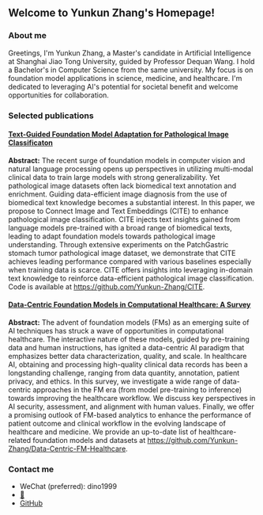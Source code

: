 ## Welcome to Yunkun Zhang's Homepage!

### About me

Greetings, I'm Yunkun Zhang, a Master's candidate in Artificial Intelligence at Shanghai Jiao Tong University, guided by Professor Dequan Wang. I hold a Bachelor's in Computer Science from the same university. My focus is on foundation model applications in science, medicine, and healthcare. I'm dedicated to leveraging AI's potential for societal benefit and welcome opportunities for collaboration.

### Selected publications

#### [Text-Guided Foundation Model Adaptation for Pathological Image Classificaton](https://arxiv.org/abs/2307.14901)

**Abstract:** The recent surge of foundation models in computer vision and natural language processing opens up perspectives in utilizing multi-modal clinical data to train large models with strong generalizability. Yet pathological image datasets often lack biomedical text annotation and enrichment. Guiding data-efficient image diagnosis from the use of biomedical text knowledge becomes a substantial interest. In this paper, we propose to Connect Image and Text Embeddings (CITE) to enhance pathological image classification. CITE injects text insights gained from language models pre-trained with a broad range of biomedical texts, leading to adapt foundation models towards pathological image understanding. Through extensive experiments on the PatchGastric stomach tumor pathological image dataset, we demonstrate that CITE achieves leading performance compared with various baselines especially when training data is scarce. CITE offers insights into leveraging in-domain text knowledge to reinforce data-efficient pathological image classification. Code is available at https://github.com/Yunkun-Zhang/CITE.

#### [Data-Centric Foundation Models in Computational Healthcare: A Survey](https://arxiv.org/abs/2401.02458)

**Abstract:** The advent of foundation models (FMs) as an emerging suite of AI techniques has struck a wave of opportunities in computational healthcare. The interactive nature of these models, guided by pre-training data and human instructions, has ignited a data-centric AI paradigm that emphasizes better data characterization, quality, and scale. In healthcare AI, obtaining and processing high-quality clinical data records has been a longstanding challenge, ranging from data quantity, annotation, patient privacy, and ethics. In this survey, we investigate a wide range of data-centric approaches in the FM era (from model pre-training to inference) towards improving the healthcare workflow. We discuss key perspectives in AI security, assessment, and alignment with human values. Finally, we offer a promising outlook of FM-based analytics to enhance the performance of patient outcome and clinical workflow in the evolving landscape of healthcare and medicine. We provide an up-to-date list of healthcare-related foundation models and datasets at https://github.com/Yunkun-Zhang/Data-Centric-FM-Healthcare.

### Contact me

- WeChat (preferred): dino1999
- [:e-mail:](mailto:ykzhang@sjtu.edu.cn)
- [GitHub](https://github.com/Yunkun-Zhang)

